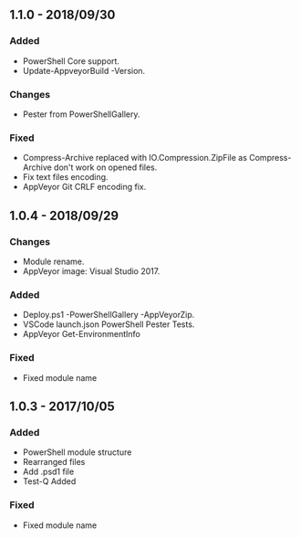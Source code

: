 ## 1.1.0 - 2018/09/30
### Added
* PowerShell Core support.
* Update-AppveyorBuild -Version.
### Changes
* Pester from PowerShellGallery.
### Fixed
* Compress-Archive replaced with IO.Compression.ZipFile as Compress-Archive don't work on opened files.
* Fix text files encoding.
* AppVeyor Git CRLF encoding fix.

## 1.0.4 - 2018/09/29
### Changes
* Module rename.
* AppVeyor image: Visual Studio 2017.
### Added
* Deploy.ps1 -PowerShellGallery -AppVeyorZip.
* VSCode launch.json PowerShell Pester Tests.
* AppVeyor Get-EnvironmentInfo
### Fixed
* Fixed module name

## 1.0.3 - 2017/10/05
### Added
* PowerShell module structure
* Rearranged files
* Add .psd1 file
* Test-Q Added
### Fixed
* Fixed module name